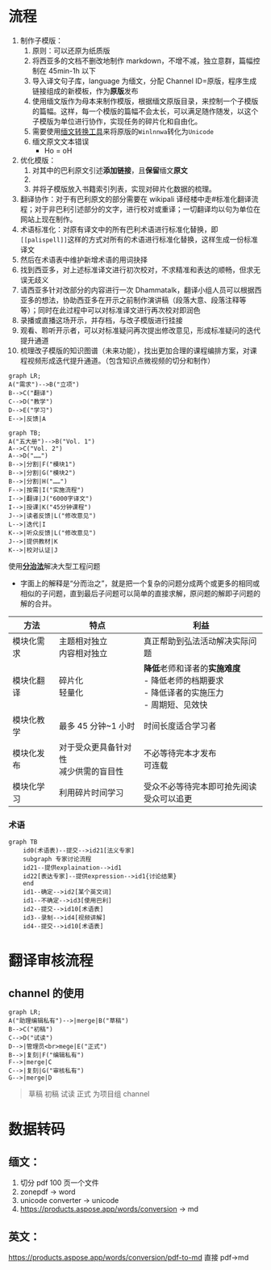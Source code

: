 # 流程

1. 制作子模版：
    1. 原则：可以还原为纸质版
    2. 将西亚多的文档不删改地制作 markdown，不增不减，独立意群，篇幅控制在 45min-1h 以下
    3. 导入译文句子库，language 为缅文，分配 Channel ID=原版，程序生成链接组成的新模板，作为**原版**发布
    4. 使用缅文版作为母本来制作模版，根据缅文原版目录，来控制一个子模版的篇幅。这样，每一个模版的篇幅不会太长，可以满足随作随发，以这个子模版为单位进行协作，实现任务的碎片化和自由化。
    5. 需要使用[缅文转换工具](https://thanlwinsoft.github.io/www.thanlwinsoft.org/ThanLwinSoft/MyanmarUnicode/Conversion/myanmarConverter.html)来将原版的`Winlnnwa`转化为`Unicode`
    6. 缅文原文文本错误
        - Ho = oH
2. 优化模版：
    1. 对其中的巴利原文引述**添加链接**，且**保留**缅文**原文**
    2.
    3. 并将子模版放入书籍索引列表，实现对碎片化数据的梳理。
3. 翻译协作：对于有巴利原文的部分需要在 wikipali 译经楼中走#标准化翻译流程；对于非巴利引述部分的文字，进行校对或重译；一切翻译均以句为单位在网站上现在制作。
4. 术语标准化：对原有译文中的所有巴利术语进行标准化替换，即`[[palispell]]`这样的方式对所有的术语进行标准化替换，这样生成一份标准译文
5. 然后在术语表中维护新增术语的用词抉择
6. 找到西亚多，对上述标准译文进行初次校对，不求精准和表达的顺畅，但求无误无歧义
7. 请西亚多针对改部分的内容进行一次 Dhammatalk，翻译小组人员可以根据西亚多的想法，协助西亚多在开示之前制作演讲稿（段落大意、段落注释等等）；同时在此过程中可以对标准译文进行再次校对即润色
8. 录播或直播这场开示，并存档，与改子模版进行挂接
9. 观看、聆听开示者，可以对标准疑问再次提出修改意见，形成标准疑问的迭代提升通道
10. 梳理改子模版的知识图谱（未来功能），找出更加合理的课程编排方案，对课程视频形成迭代提升通道。（包含知识点微视频的切分和制作）

```mermaid
graph LR;
A("需求")-->B("立项")
B-->C("翻译")
C-->D("教学")
D-->E("学习")
E-->|反馈|A
```

```mermaid
graph TB;
A("五大册")-->B("Vol. 1")
A-->C("Vol. 2")
A-->D("……")
B-->|分割|F("模块1")
B-->|分割|G("模块2")
B-->|分割|H("……")
F-->|按需|I("实施流程")
I-->|翻译|J("6000字译文")
I-->|授课|K("45分钟课程")
J-->|读者反馈|L("修改意见")
L-->|迭代|I
K-->|听众反馈|L("修改意见")
J-->|提供教材|K
K-->|校对认证|J
```

使用[**分治法**](https://zh.wikipedia.org/wiki/%E5%88%86%E6%B2%BB%E6%B3%95)解决大型工程问题

-   字面上的解释是“分而治之”，就是把一个复杂的问题分成两个或更多的相同或相似的子问题，直到最后子问题可以简单的直接求解，原问题的解即子问题的解的合并。

| 方法           | 特点                                     | 利益                                                                                                 |
| -------------- | ---------------------------------------- | ---------------------------------------------------------------------------------------------------- |
| 模块化需求     | 主题相对独立<br>内容相对独立             | 真正帮助到弘法活动解决实际问题                                                                       |
| 模块化翻译<br> | 碎片化<br>轻量化                         | **降低**老师和译者的**实施难度**<br>- 降低老师的档期要求<br>- 降低译者的实施压力<br>- 周期短、见效快 |
| 模块化教学     | 最多 45 分钟~1 小时                      | 时间长度适合学习者                                                                                   |
| 模块化发布     | 对于受众更具备针对性<br>减少供需的盲目性 | 不必等待完本才发布<br>可连载                                                                         |
| 模块化学习     | 利用碎片时间学习                         | 受众不必等待完本即可抢先阅读<br>受众可以追更                                                         |

### 术语

```mermaid
graph TB
    id0(术语表)--提交-->id21[法义专家]
    subgraph 专家讨论流程
	id21--提供explaination-->id1
	id22[表达专家]--提供expression-->id1{讨论结果}
    end
    id1--确定-->id2[某个英文词]
    id1--不确定-->id3[使用巴利]
	id2--提交-->id10[术语表]
	id3--录制-->id4[视频讲解]
	id4--提交-->id10[术语表]
```

# 翻译审核流程

## channel 的使用

```mermaid
graph LR;
A("助理编辑私有")-->|merge|B("草稿")
B-->C("初稿")
C-->D("试读")
D-->|管理员<br>mege|E("正式")
B-->|复刻|F("编辑私有")
F-->|merge|C
C-->|复刻|G("审核私有")
G-->|merge|D
```

> 草稿 初稿 试读 正式 为项目组 channel

# 数据转码

## 缅文：

1. 切分 pdf 100 页一个文件
2. zonepdf -> word
3. unicode converter -> unicode
4. https://products.aspose.app/words/conversion -> md

## 英文：

https://products.aspose.app/words/conversion/pdf-to-md 直接 pdf->md
